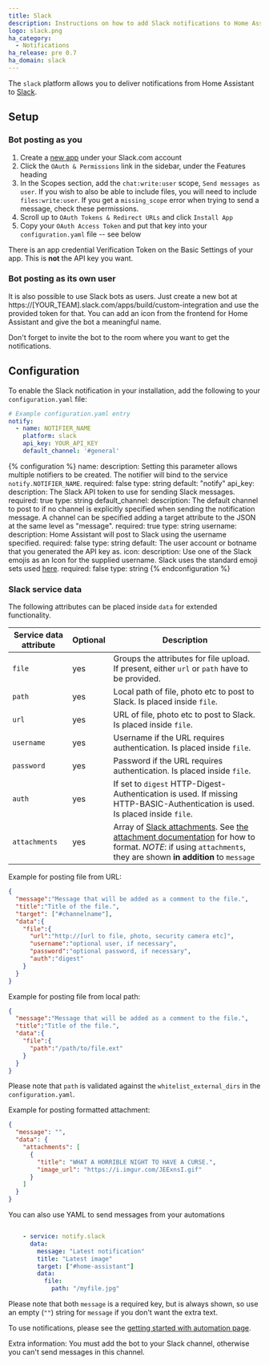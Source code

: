```yaml
---
title: Slack
description: Instructions on how to add Slack notifications to Home Assistant.
logo: slack.png
ha_category:
  - Notifications
ha_release: pre 0.7
ha_domain: slack
---
```


The `slack` platform allows you to deliver notifications from Home Assistant to [Slack](https://slack.com/).

## Setup

### Bot posting as you

1. Create a [new app](https://api.slack.com/apps) under your Slack.com account
2. Click the `OAuth & Permissions` link in the sidebar, under the Features heading
3. In the Scopes section, add the `chat:write:user` scope, `Send messages as user`. If you wish to also be able to include files, you will need to include `files:write:user`. If you get a `missing_scope` error when trying to send a message, check these permissions.
4. Scroll up to `OAuth Tokens & Redirect URLs` and click `Install App`
5. Copy your `OAuth Access Token` and put that key into your `configuration.yaml` file -- see below

<div class='note'>

There is an app credential Verification Token on the Basic Settings of your app. This is **not** the API key you want.

</div>

### Bot posting as its own user
It is also possible to use Slack bots as users. Just create a new bot at https://[YOUR_TEAM].slack.com/apps/build/custom-integration and use the provided token for that. You can add an icon from the frontend for Home Assistant and give the bot a meaningful name.

Don't forget to invite the bot to the room where you want to get the notifications.

## Configuration

To enable the Slack notification in your installation, add the following to your `configuration.yaml` file:

```yaml
# Example configuration.yaml entry
notify:
  - name: NOTIFIER_NAME
    platform: slack
    api_key: YOUR_API_KEY
    default_channel: '#general'
```

{% configuration %}
name: 
  description: Setting this parameter allows multiple notifiers to be created. The notifier will bind to the service `notify.NOTIFIER_NAME`.
  required: false
  type: string
  default: "notify"
api_key:
  description: The Slack API token to use for sending Slack messages.
  required: true
  type: string
default_channel:
  description: The default channel to post to if no channel is explicitly specified when sending the notification message.  A channel can be specified adding a target attribute to the JSON at the same level as "message".
  required: true
  type: string
username:
  description: Home Assistant will post to Slack using the username specified.
  required: false
  type: string
  default: The user account or botname that you generated the API key as.
icon:
  description: Use one of the Slack emojis as an Icon for the supplied username.  Slack uses the standard emoji sets used [here](https://www.webpagefx.com/tools/emoji-cheat-sheet/).
  required: false
  type: string
{% endconfiguration %}

### Slack service data

The following attributes can be placed inside `data` for extended functionality.

| Service data attribute | Optional | Description |
| ---------------------- | -------- | ----------- |
| `file`                 |      yes | Groups the attributes for file upload. If present, either `url` or `path` have to be provided.
| `path `                |      yes | Local path of file, photo etc to post to Slack. Is placed inside `file`.
| `url`                  |      yes | URL of file, photo etc to post to Slack. Is placed inside `file`.
| `username`             |      yes | Username if the URL requires authentication. Is placed inside `file`.
| `password`             |      yes | Password if the URL requires authentication. Is placed inside `file`.
| `auth`                 |      yes | If set to `digest` HTTP-Digest-Authentication is used. If missing HTTP-BASIC-Authentication is used. Is placed inside `file`.
| `attachments`          |      yes | Array of [Slack attachments](https://api.slack.com/docs/message-attachments). See [the attachment documentation](https://api.slack.com/docs/message-attachments) for how to format. *NOTE*: if using `attachments`, they are shown **in addition** to `message`

Example for posting file from URL:

```json
{
  "message":"Message that will be added as a comment to the file.",
  "title":"Title of the file.",
  "target": ["#channelname"], 
  "data":{
    "file":{
      "url":"http://[url to file, photo, security camera etc]",
      "username":"optional user, if necessary",
      "password":"optional password, if necessary",
      "auth":"digest"
    }
  }
}
```

Example for posting file from local path:

```json
{
  "message":"Message that will be added as a comment to the file.",
  "title":"Title of the file.",
  "data":{
    "file":{
      "path":"/path/to/file.ext"
    }
  }
}
```

Please note that `path` is validated against the `whitelist_external_dirs` in the `configuration.yaml`.

Example for posting formatted attachment:

```json
{
  "message": "",
  "data": {
    "attachments": [
      {
        "title": "WHAT A HORRIBLE NIGHT TO HAVE A CURSE.",
        "image_url": "https://i.imgur.com/JEExnsI.gif"
      }
    ]
  }
}
```

You can also use YAML to send messages from your automations

```yaml

    - service: notify.slack
      data:
        message: "Latest notification"
        title: "Latest image"
        target: ["#home-assistant"]
        data:
          file:
            path: "/myfile.jpg"
```
Please note that both `message` is a required key, but is always shown, so use an empty (`""`) string for `message` if you don't want the extra text.

To use notifications, please see the [getting started with automation page](/getting-started/automation/).

Extra information: You must add the bot to your Slack channel, otherwise you can't send messages in this channel.
